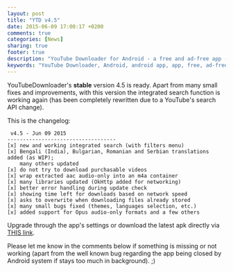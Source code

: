 ```yaml
---
layout: post
title: "YTD v4.5"
date: 2015-06-09 17:00:17 +0200
comments: true
categories: [News]
sharing: true
footer: true
description: "YouTube Downloader for Android - a free and ad-free app - new version"
keywords: "YouTube Downloader, Android, android app, app, free, ad-free, no ads, dentex, video, YouTube, downloader, FFmpeg, audio, music, video, extraction, mp3, easy, dentex, 1080p, 720p, HD, 3gp, webm, mp4, m4a, ogg, flv"
---
```

YouTubeDownloader's **stable** version 4.5 is ready. Apart from many small fixes and improvements, with this version the integrated search function is working again (has been completely rewritten due to a YouTube's search API change).

This is the changelog:

     v4.5 - Jun 09 2015
    -----------------------------------
    [x] new and working integrated search (with filters menu)
    [x] Bengali (India), Bulgarian, Romanian and Serbian translations added (as WIP);
        many others updated
    [x] do not try to download purchasable videos
    [x] wrap extracted aac audio-only into an m4a container
    [x] many libraries updated (OkHttp added for networking)
    [x] better error handling during update check
    [x] showing time left for downloads based on network speed
    [x] asks to overwrite when downloading files already stored
    [x] many small bugs fixed (themes, languages selection, etc.)
    [x] added support for Opus audio-only formats and a few others

Upgrade through the app's settings or download the latest apk directly via [THIS link](http://dentex.github.io/files/apk/latest/dentex.youtube.downloader.apk).

Please let me know in the comments below if something is missing or not working (apart from the well known bug regarding the app being closed by Android system if stays too much in background).  ;)
